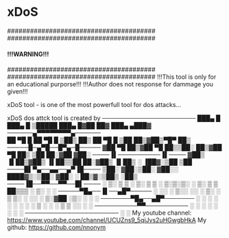# xDoS
#######################################
#######################################
####                               ####
####         !!!WARNING!!!         ####
####                               ####
#######################################
#######################################
!!!This tool is only for an educational purporse!!!
!!!Author does not response for dammage you given!!!

xDoS tool - is one of the most powerfull tool for dos attacks...

xDoS dos attck tool is created by
								──────────────────────
 ███▄    █  ███▄    █  ▒█████   ███▄    █▓██   ██▓ ███▄ ▄███▓   ──────▄▀▀▀▀▀▀▀▀▄──────                         
 ██ ▀█   █  ██ ▀█   █ ▒██▒  ██▒ ██ ▀█   █ ▒██  ██▒▓██▒▀█▀ ██▒   ─────█─▄▀█──█▀▄─█───── 
▓██  ▀█ ██▒▓██  ▀█ ██▒▒██░  ██▒▓██  ▀█ ██▒ ▒██ ██░▓██    ▓██░   ────▐▌──────────▐▌────
▓██▒  ▐▌██▒▓██▒  ▐▌██▒▒██   ██░▓██▒  ▐▌██▒ ░ ▐██▓░▒██    ▒██    ────█▌▀▄──▄▄──▄▀▐█──── 
▒██░   ▓██░▒██░   ▓██░░ ████▓▒░▒██░   ▓██░ ░ ██▒▓░▒██▒   ░██▒	────▐█──▀▀──▀▀──█▌────
░ ▒░   ▒ ▒ ░ ▒░   ▒ ▒ ░ ▒░▒░▒░ ░ ▒░   ▒ ▒   ██▒▒▒ ░ ▒░   ░  ░	─────▀█▄──▐▌──▄█▀─────
░ ░░   ░ ▒░░ ░░   ░ ▒░  ░ ▒ ▒░ ░ ░░   ░ ▒░▓██ ░▒░ ░  ░      ░	───────▀█▄──▄█▀───────
   ░   ░ ░    ░   ░ ░ ░ ░ ░ ▒     ░   ░ ░ ▒ ▒ ░░  ░      ░      ──────────▀▀──────────
         ░          ░     ░ ░           ░ ░ ░            ░      ──────────────────────
                                          ░ ░
My youtube channel: https://www.youtube.com/channel/UCUZns9_5qiJvs2uHGwgbHkA
My github: https://github.com/nnonym
